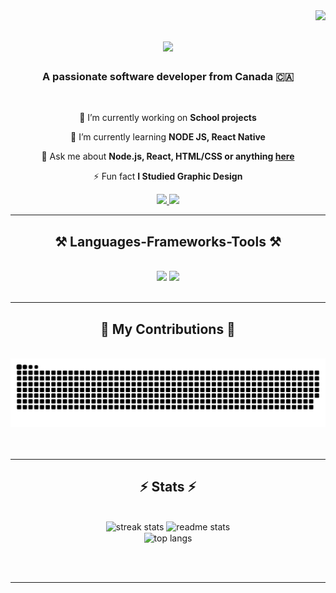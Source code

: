 <img align="right" src="https://visitor-badge.laobi.icu/badge?page_id=latoyaln.latoyaln" />

<h1 align="center" color="black">
    <img src="https://readme-typing-svg.herokuapp.com/?font=Righteous&size=35&center=true&vCenter=true&width=500&height=70&duration=4000&lines=Hi+There!+👋;+I'm+Latoya!;" />
</h1>

<h3 align="center">A passionate software developer from Canada 🇨🇦</h3>

<br/>

<div align="center">
 
 🔭 I’m currently working on **School projects**
 
 🌱 I’m currently learning **NODE JS, React Native**

💬 Ask me about **Node.js, React, HTML/CSS or anything [here](https://github.com/latoyaln/latoyaln/issues)**

⚡ Fun fact **I Studied Graphic Design**

 </div>
 
<div align="center"> 
  <a href="mailto:l.n.design@hotmail.com">
    <img src="https://img.shields.io/badge/Gmail-333333?style=for-the-badge&logo=gmail&logoColor=red" />
  </a>
  <a href="https://www.linkedin.com/in/latoyanijmeijer/" target="_blank">
    <img src="https://img.shields.io/badge/LinkedIn-0077B5?style=for-the-badge&logo=linkedin&logoColor=white" target="_blank" />
  </a>
</div>

 <hr/>
 
<h2 align="center">⚒️ Languages-Frameworks-Tools ⚒️</h2>
<br/>
<div align="center">
    <img src="https://skillicons.dev/icons?i=html,css,javascript,nodejs,c#,react,git,express" />
    <img src="https://skillicons.dev/icons?i=figma,illustrator,indesign,photoshop,mysql,mariadb" /><br>
</div>

<br/>
<hr/>

<div align="center">
  <h2>🐍 My Contributions 🐍</h2>
  <br>
  <img alt="snake eating my contributions" src="https://raw.githubusercontent.com/latoyaln/latoyaln/output/github-contribution-grid-snake.svg" />
  <br/><br/><br/>
</div>

<hr/>

<h2 align="center">⚡ Stats ⚡</h2>
<br>
<div align=center>
  <img width=390 src="https://streak-stats.demolab.com/?user=latoyaln&count_private=true&theme=react&border_radius=10" alt="streak stats"/>
  <img width=390 src="https://github-readme-stats.vercel.app/api?username=latoyaln&count_private=true&show_icons=true&theme=react&rank_icon=github&border_radius=10" alt="readme stats" />
  <br/>
  <img width=325 align="center" src="https://github-readme-stats.vercel.app/api/top-langs/?username=latoyaln&hide=HTML&langs_count=8&layout=compact&theme=react&border_radius=10&size_weight=0.5&count_weight=0.5&exclude_repo=github-readme-stats" alt="top langs" />
</div>

<br/><br/>

<hr/>

<br/>

